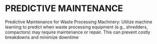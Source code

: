 # PREDICTIVE MAINTENANCE
Predictive Maintenance for Waste Processing Machinery: Utilize machine learning to predict when waste processing equipment (e.g., shredders, compactors) may require maintenance or repair. This can prevent costly breakdowns and minimize downtime
